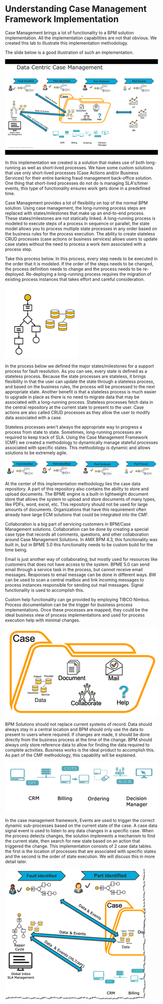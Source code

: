 # Understanding Case Management Framework Implementation
Case Management brings a lot of functionality to a BPM solution implementation. All the implementation capabilities are not that obvious. We created this lab to illustrate this implementation methodology. 

The slide below is a good illustration of such an implementation. 

![build_project](images/buildproject/8.png)

In this implementation we created is a solution that makes use of both long-running as well as short-lived processes. We have some custom solutions that use only short-lived processes (Case Actions and/or Business Services) for their entire banking fraud management back-office solution. One thing that short-lived processes do not do is managing SLA's/timer events, this type of functionality ensures work gets done in a predefined time. 

Case Management provides a lot of flexibility on top of the normal BPM solution. Using case management, the long-running process steps are replaced with states/milestones that make up an end-to-end process. These states/milestones are not statically linked. A long-running process is modeled to execute steps of a process in sequence or parallel, the state model allows you to process multiple state processes in any order based on the business rules for the process execution. The ability to create stateless CRUD processes (case actions or business services) allows users to update case states without the need to process a work item associated with a process step. 

Take this process below. In this process, every step needs to be executed in the order that it is modeled. If the order of the steps needs to be changed, the process definition needs to change and the process needs to be re-deployed. Re-deploying a long-running process requires the migration of existing process instances that takes effort and careful consideration. 

![build_project](images/buildproject/9.png)

In the process below we defined the major states/milestones for a support process for fault resolution. As you can see, every state is defined as a stateless process. Because the state processes are stateless, it brings flexibility in that the user can update the state through a stateless process, and based on the business rules, the process will be processed to the next appropriate state. Another benefit is that a stateless process is much easier to upgrade in place as there is no need to migrate data that may be associated with a long-running process. Stateless processes fetch data in the central repository at the current state to present to the user. Case actions are also called CRUD processes as they allow the user to modify data associated with a case. 

Stateless processes aren't always the appropriate way to progress a process from state to state. Sometimes, long-running processes are required to keep track of SLA. Using the Case Management Framework (CMF) we created a methodology to dynamically manage stateful processes associated with specific states. This methodology is dynamic and allows solutions to be extremely agile. 

![build_project](images/buildproject/10.png)

At the center of this implementation methodology lies the case data repository. A part of this repository also contains the ability to store and upload documents. The BPME engine is a built-in lightweight document store that allows the system to upload and store documents of many types, like PDFs, word, excel, etc. This repository should not be used for large amounts of documents. Organizations that have this requirement often already have large ECM solutions that could be integrated into the CMF.

Collaboration is a big part of servicing customers in BPM/Case Management solutions. Collaboration can be done by creating a special case type that records all comments, questions, and other collaboration around Case Management Solutions. In AMX BPM 4.3, this functionality was built in, but in BPME 5.0 this functionality needs to be custom build for the time being. 

Email is just another way of collaborating, but mostly used for resources like customers that does not have access to the system. BPME 5.0 can send email through a service task in the process, but cannot receive email messages. Responses to email message can be done in different ways. BW can be used to scan a central mailbox and link incoming messages to process instances responsible for sending out mail messages. Signal functionality is used to accomplish this. 

Custom help functionality can ge provided by employing TIBCO Nimbus. Process documentation can be the trigger for business process implementations. Once these processes are mapped, they could be the ideal business view of process implementations and used for process execution help with minimal changes.


![build_project](images/buildproject/31.png)

BPM Solutions should not replace current systems of record. Data should always stay in a central location and BPM should only use the data to present to users where required. If changes are made, it should be done directly from the business process at the time of the change. BPM should always only store reference data to allow for finding the data required to complete activities. Business works is the ideal product to accomplish this. As part of the CMF methodology, this capability will be explained.

![build_project](images/buildproject/30.png)

In the case management framework, Events are used to trigger the correct dynamic sub-processes based on the current state of the case. A case data signal event is used to listen to any data changes in a specific case. When the process detects changes, the solution implements a mechanism to find the current state, then search for new state based on an action that triggered the change. This implementation consists of 2 case data tables. the first is the location of processes that are associated with specific states and the second is the order of state execution. We will discuss this in more detail later.  

![build_project](images/buildproject/34.png)